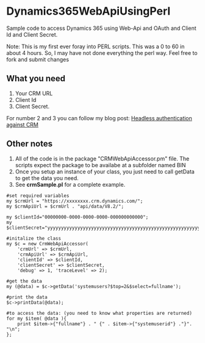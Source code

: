 # Dynamics365WebApiUsingPerl
Sample code to access Dynamics 365 using Web-Api and OAuth and Client Id and Client Secret.

Note: This is my first ever foray into PERL scripts. This was a 0 to 60 in about 4 hours. So, I may have not done everything the perl way. Feel free to fork and submit changes

## What you need ##

1. Your CRM URL
2. Client Id
3. Client Secret.

For number 2 and 3 you can follow my blog post: [Headless authentication against CRM]( http://blog.aggregatedintelligence.com/2017/02/headless-authentication-against-crm-365.html)


## Other notes ##
1. All of the code is in the package "CRMWebApiAccessor.pm" file. The scripts expect the package to be availabe at a subfolder named BIN
2. Once you setup an instance of your class, you just need to call getData to get the data you need.
3. See **crmSample.pl** for a complete example.

```
#set required variables
my $crmUrl = "https://xxxxxxxx.crm.dynamics.com/";
my $crmApiUrl = $crmUrl . "api/data/V8.2/";

my $clientId="00000000-0000-0000-0000-000000000000";
my $clientSecret="yyyyyyyyyyyyyyyyyyyyyyyyyyyyyyyyyyyyyyyyyyyyyyyyyyyyyyyyyyy";

#initalize the class
my $c = new CrmWebApiAccessor(
	'crmUrl' => $crmUrl, 
	'crmApiUrl' => $crmApiUrl, 
	'clientId' => $clientId,  
	'clientSecret' => $clientSecret, 
	'debug' => 1, 'traceLevel' => 2);

#get the data
my (@data) = $c->getData('systemusers?$top=2&$select=fullname');

#print the data
$c->printData(@data);

#to access the data: (you need to know what properties are returned)
for my $item( @data ){
	print $item->{"fullname"} . " {" . $item->{"systemuserid"} ."}". "\n";
};

```
